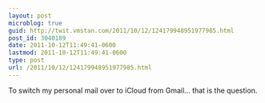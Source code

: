 ```yaml
---
layout: post
microblog: true
guid: http://twit.vmstan.com/2011/10/12/124179948951977985.html
post_id: 3040189
date: 2011-10-12T11:49:41-0600
lastmod: 2011-10-12T11:49:41-0600
type: post
url: /2011/10/12/124179948951977985.html
---
```

To switch my personal mail over to iCloud from Gmail… that is the question.
